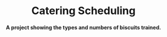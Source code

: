 <h1 align="center">Catering Scheduling</h1>

<div align= "center">
  <h4>A project showing the types and numbers of biscuits trained.</h4>
</div>
